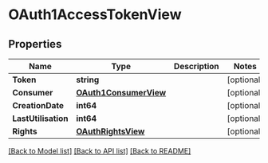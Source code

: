 # OAuth1AccessTokenView

## Properties

Name | Type | Description | Notes
------------ | ------------- | ------------- | -------------
**Token** | **string** |  | [optional] 
**Consumer** | [**OAuth1ConsumerView**](OAuth1ConsumerView.md) |  | [optional] 
**CreationDate** | **int64** |  | [optional] 
**LastUtilisation** | **int64** |  | [optional] 
**Rights** | [**OAuthRightsView**](OAuthRightsView.md) |  | [optional] 

[[Back to Model list]](../README.md#documentation-for-models) [[Back to API list]](../README.md#documentation-for-api-endpoints) [[Back to README]](../README.md)


